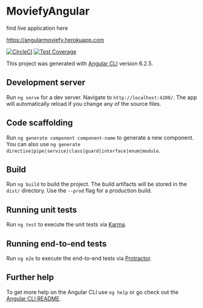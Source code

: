 # MoviefyAngular
find live application here 

https://angularmoviefy.herokuapp.com

[![CircleCI](https://circleci.com/gh/cjmash/moviefy-angular/tree/master.svg?style=svg)](https://circleci.com/gh/cjmash/moviefy-angular/tree/master)  [![Test Coverage](https://api.codeclimate.com/v1/badges/5feb2f3d42ee47680233/test_coverage)](https://codeclimate.com/github/cjmash/moviefy-angular/test_coverage)


This project was generated with [Angular CLI](https://github.com/angular/angular-cli) version 6.2.5.

## Development server

Run `ng serve` for a dev server. Navigate to `http://localhost:4200/`. The app will automatically reload if you change any of the source files.

## Code scaffolding

Run `ng generate component component-name` to generate a new component. You can also use `ng generate directive|pipe|service|class|guard|interface|enum|module`.

## Build

Run `ng build` to build the project. The build artifacts will be stored in the `dist/` directory. Use the `--prod` flag for a production build.

## Running unit tests

Run `ng test` to execute the unit tests via [Karma](https://karma-runner.github.io).

## Running end-to-end tests

Run `ng e2e` to execute the end-to-end tests via [Protractor](http://www.protractortest.org/).

## Further help

To get more help on the Angular CLI use `ng help` or go check out the [Angular CLI README](https://github.com/angular/angular-cli/blob/master/README.md).
